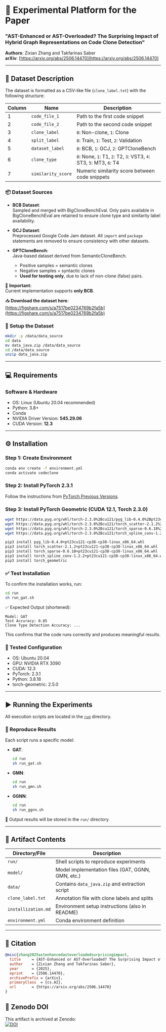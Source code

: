 # 🔬 Experimental Platform for the Paper  
### **"AST-Enhanced or AST-Overloaded? The Surprising Impact of Hybrid Graph Representations on Code Clone Detection"**  
**Authors**: Zixian Zhang and Takfarinas Saber  
**arXiv**: [https://arxiv.org/abs/2506.14470](https://arxiv.org/abs/2506.14470)

---

## 📁 Dataset Description

The dataset is formatted as a CSV-like file (`clone_label.txt`) with the following structure:

| Column | Name              | Description                                                                 |
|--------|-------------------|-----------------------------------------------------------------------------|
| 1      | `code_file_1`     | Path to the first code snippet                                              |
| 2      | `code_file_2`     | Path to the second code snippet                                             |
| 3      | `clone_label`     | `0`: Non-clone, `1`: Clone                                                  |
| 4      | `split_label`     | `0`: Train, `1`: Test, `2`: Validation                                      |
| 5      | `dataset_label`   | `0`: BCB, `1`: GCJ, `2`: GPTCloneBench                                      |
| 6      | `clone_type`      | `0`: None, `1`: T1, `2`: T2, `3`: VST3, `4`: ST3, `5`: MT3, `6`: T4         |
| 7      | `similarity_score`| Numeric similarity score between code snippets                              |

### 📦 Dataset Sources

- **BCB Dataset**:  
  Sampled and merged with BigCloneBenchEval. Only pairs available in BigCloneBenchEval are retained to ensure clone type and similarity label availability.

- **GCJ Dataset**:  
  Preprocessed Google Code Jam dataset. All `import` and `package` statements are removed to ensure consistency with other datasets.

- **GPTCloneBench**:  
  Java-based dataset derived from SemanticCloneBench.  
  - Positive samples = semantic clones  
  - Negative samples = syntactic clones  
  - **Used for testing only**, due to lack of non-clone (false) pairs.

📌 **Important:**  
Current implementation supports **only BCB**.  

📥 **Download the dataset here**:  
[https://figshare.com/s/a7517be0234769b2fa5b](https://figshare.com/s/a7517be0234769b2fa5b)

### 📂 Setup the Dataset

```bash
mkdir -p /data/data_source
cd data
mv data_java.zip /data/data_source
cd /data/data_source
unzip data_java.zip
```

---

## 💻 Requirements

### Software & Hardware

- OS: Linux (Ubuntu 20.04 recommended)
- Python: 3.8+
- Conda
- NVIDIA Driver Version: **545.29.06**
- CUDA Version: **12.3**

---

## ⚙️ Installation

### Step 1: Create Environment

```bash
conda env create -f environment.yml
conda activate codeclone
```

### Step 2: Install PyTorch 2.3.1

Follow the instructions from [PyTorch Previous Versions](https://pytorch.org/get-started/previous-versions/).

### Step 3: Install PyTorch Geometric (CUDA 12.1, Torch 2.3.0)

```bash
wget https://data.pyg.org/whl/torch-2.3.0%2Bcu121/pyg_lib-0.4.0%2Bpt23cu121-cp38-cp38-linux_x86_64.whl
wget https://data.pyg.org/whl/torch-2.3.0%2Bcu121/torch_scatter-2.1.2%2Bpt23cu121-cp38-cp38-linux_x86_64.whl
wget https://data.pyg.org/whl/torch-2.3.0%2Bcu121/torch_sparse-0.6.18%2Bpt23cu121-cp38-cp38-linux_x86_64.whl
wget https://data.pyg.org/whl/torch-2.3.0%2Bcu121/torch_spline_conv-1.2.2%2Bpt23cu121-cp38-cp38-linux_x86_64.whl

pip3 install pyg_lib-0.4.0+pt23cu121-cp38-cp38-linux_x86_64.whl 
pip3 install torch_scatter-2.1.2+pt23cu121-cp38-cp38-linux_x86_64.whl 
pip3 install torch_sparse-0.6.18+pt23cu121-cp38-cp38-linux_x86_64.whl 
pip3 install torch_spline_conv-1.2.2+pt23cu121-cp38-cp38-linux_x86_64.whl  
pip3 install torch_geometric
```

### ✅ Test Installation

To confirm the installation works, run:

```bash
cd run
sh run_gat.sh
```

✅ Expected Output (shortened):

```
Model: GAT
Test Accuracy: 0.85
Clone Type Detection Accuracy: ...
```

This confirms that the code runs correctly and produces meaningful results.

### 🧪 Tested Configuration

- OS: Ubuntu 20.04  
- GPU: NVIDIA RTX 3090  
- CUDA: 12.3  
- PyTorch: 2.3.1  
- Python: 3.8.18  
- torch-geometric: 2.5.0  

---

## ▶️ Running the Experiments

All execution scripts are located in the [`run`](./run) directory.

### 🔁 Reproduce Results

Each script runs a specific model:

- **GAT**:
  ```bash
  cd run
  sh run_gat.sh
  ```

- **GMN**:
  ```bash
  cd run
  sh run_gmn.sh
  ```

- **GGNN**:
  ```bash
  cd run
  sh run_ggnn.sh
  ```

📂 Output results will be stored in the `run/` directory.

---

## 📑 Artifact Contents

| Directory/File       | Description                                      |
|----------------------|--------------------------------------------------|
| `run/`               | Shell scripts to reproduce experiments           |
| `model/`             | Model implementation files (GAT, GGNN, GMN, etc.)|
| `data/`              | Contains `data_java.zip` and extraction script   |
| `clone_label.txt`    | Annotation file with clone labels and splits     |
| `installization.md`  | Environment setup instructions (also in README)  |
| `environment.yml`    | Conda environment definition                     |

---

## 📜 Citation

```bibtex
@misc{zhang2025astenhancedastoverloadedsurprisingimpact,
  title     = {AST-Enhanced or AST-Overloaded? The Surprising Impact of Hybrid Graph Representations on Code Clone Detection},
  author    = {Zixian Zhang and Takfarinas Saber},
  year      = {2025},
  eprint    = {2506.14470},
  archivePrefix = {arXiv},
  primaryClass  = {cs.AI},
  url       = {https://arxiv.org/abs/2506.14470}
}
```


## 🔗 Zenodo DOI

This artifact is archived at Zenodo:  
[![DOI](https://zenodo.org/badge/DOI/10.5281/zenodo.16266404.svg)](https://doi.org/10.5281/zenodo.16266404)